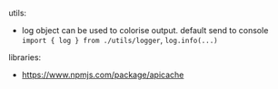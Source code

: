 utils:

- log object can be used to colorise output. default send to console `import { log } from ./utils/logger`, `log.info(...)`


libraries:
- https://www.npmjs.com/package/apicache